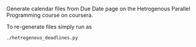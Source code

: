 Generate calendar files from Due Date page on the Hetrogenous Parallel Programming course on coursera.

To re-generate files simply run as

	./hetrogenous_deadlines.py
